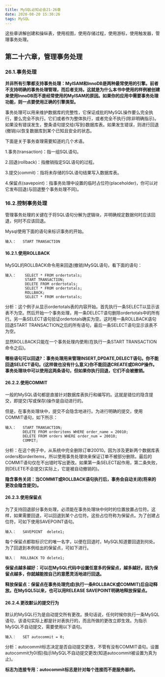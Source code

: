 ```yaml
---
title: MySQL必知必会21-26章
date: 2020-08-20 15:30:26
tags: MySQL
---
```


这些章讲解创建和操纵表，使用视图，使用存储过程，使用游标，使用触发器，管理事务处理。

<!--more-->

## 第二十六章，管理事务处理

### 26.1.事务处理

**并非所有引擎都支持事务处理：MyISAM和InnoDB是两种最常使用的引擎。前者不支持明确的事务处理管理，而后者支持。这就是为什么本书中使用的样例被创建来使用InnoDB而不是经常使用的MyISAM的原因。如果你的应用中需要事务处理功能，则一点要使用正确的引擎类型。**

事务处理可以用来维护数据库的完整性，它保证成批的MySQL操作要么完全执行，要么完全不执行。它们或者作为整体执行，或者完全不执行(除非明确指示)。如果没有错误发生，整条语句提交给(写到)数据库表。如果发生错误，则进行回退(撤销)以恢复数据库到某个已知且安全的状态。

下面是关于事务查理需要知道的几个术语。

1.事务(transaction)：指一组SQL语句。

2.回退(rollback)：指撤销指定SQL语句的过程。

3.提交(commit)：指将未存储的SQL语句结果写入数据库表。

4.保留点(savepoint)：指事务处理中设置的临时占位符(placeholder)，你可以对它发布回退(与回退整个事务处理不同)。

### 16.2.控制事务处理

管理事务处理的关键在于将SQL语句分解为逻辑块，并明确规定数据何时应该回退，何时不应该回退。

Mysql使用下面的语句来标识事务的开始。

```mysql
输入：   START TRANSACTION
```

#### 16.2.1.使用ROLLBACK

MySQL的ROLLBACK命令用来回退(撤销)MySQL语句，看下面的语句：

```mysql
输入：    SELECT * FROM ordertotals;
         START TRANSACTION;
         DELETE FROM ordertotals;
         SELECT * FROM ordertotals;
         ROLLBACK;
         SELECT * FROM ordertotals;
```

分析：这个例子从显示ordertotals表的内容开始。首先执行一条SELECT以显示该表不为空。然后开始一个事务处理，用一条DELECT语句删除ordertotals中的所有行。另一条SELECT语句验证ordertotals确实为空。这时用一条ROLLBACK语句回退START TRANSACTION之后的所有语句，最后一条SELECT语句显示该表不为空。

显然ROLLBACK只能在一个事务处理内使用(在执行一条START TRANSACTION命令之后)。

**哪些语句可以回退?：事务处理用来管理INSERT,DPDATE,DELECT语句。你不能回退SELECT语句。(这样做也没有什么意义)你不能回退CREATE或DROP操作。事务处理块中可以使用这两条语句，但如果你执行回退，它们不会被撤销。**

#### 26.2.2.使用COMMIT

一般的MySQL语句都是直接针对数据库表执行和编写的。这就是错位的隐含提交，即提交(写或保存)操作是自动进行的。

但是，在事务处理块中，提交不会隐含地进行。为进行明确的提交，使用COMMIT语句，如下所示：

```mysql
输入：   START TRANSACTION;
        DELETE FROM orderitems WHERE order_name = 20010;
        DELETE FROM orders WHERE order_num = 20010;
        COMMIT;
```

分析：在这个例子中，从系统中完全删除订单20010。因为涉及更新两个数据库表orders和orderitems，所以使用事务处理块来保证订单不被部分删除。最后的COMMIT语句仅在不出错时写出更改。如果第一条SELECT起作用，第二条失败，则DELETE不会提交(实际上，它是被自动撤销的)。

**隐含事务关闭：当COMMIT或ROLLBACK语句执行后，事务会自动关闭(将来的更改会隐含提交)。**

#### 26.2.3.使用保留点

为了支持回退部分事务处理，必须能在事务处理块中何时的位置放置占位符。这样，如果需要回退，可以回退到某个占位符。这些占位符称为保留点。为了创建占位符，可如下使用SAVEPOINT语句。

```mysql
输入：   SAVEPOINT  delete1;
```

每个保留点都取标识它的唯一名字，以便在回退时，MySQL知道要回退到何处。为了回退到本例给出的保留点，可如下进行。

```mysql
输入：  ROLLBACK TO delete1;
```

**保留点越多越好：可以在MySQL代码中设置任意多的保留点，越多越好。因为保留点越多，你就越能按自己的意愿灵活地进行回退。**

**释放保留点：保留点在事务处理完成(执行一条ROLLBACK或COMMIT)后自动释放。在MySQL5以来，也可以用RELEASE SAVEPOINT明确地释放保留点。**

#### 26.2.4.更改默认的提交行为

默认的MySQL行为是自动提交所有更改。换句话说，任何时候你执行一条MySQL语句，该语句实际上都是针对表执行的，而且所做的更改立即生效。为指示MySQL不自动提交，需要使用以下语句。

```mysql
输入：   SET autocommit = 0;
```

分析：autocommit标志决定是否自动提交更改，不管有没有COMMIT语句。设置autocommit为0(假)指示MySQL不自动提交更改(知道autocommit被设置为真为止)。

**标志为连接专用：autocommit标志是针对每个连接而不是服务器的。**



